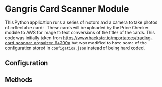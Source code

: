 # Gangris Card Scanner Module
This Python application runs a series of motors and a camera to take photos of collectable cards. These cards will be uploaded by the Price Checker module to AWS for image to text conversions of the titles of the cards. This code was initially taken from https://www.hackster.io/mportatoes/trading-card-scanner-organizer-84399a but was modified to have some of the configuration stored in `configation.json` instead of being hard coded.

## Configuration

## Methods
